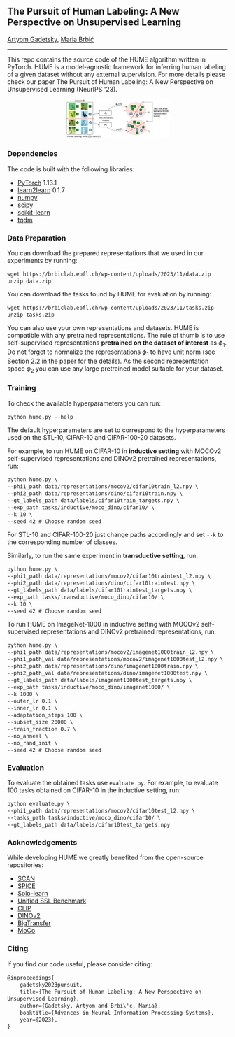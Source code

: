 ## The Pursuit of Human Labeling: A New Perspective on Unsupervised Learning

[Artyom Gadetsky](http://agadetsky.github.io), [Maria Brbić](https://brbiclab.epfl.ch/team/)
_________________
This repo contains the source code of the HUME algorithm written in PyTorch. HUME is a model-agnostic framework for inferring human labeling of a given dataset without any external supervision. For more details please check our paper The Pursuit of Human Labeling: A New Perspective on Unsupervised Learning (NeurIPS '23).

<div align="center" style="padding: 0 100pt">
<img src="figures/model_overview.png">
</div>

### Dependencies

The code is built with the following libraries:

- [PyTorch](https://pytorch.org/) 1.13.1
- [learn2learn](http://learn2learn.net) 0.1.7
- [numpy](http://numpy.org)
- [scipy](http://scipy.org)
- [scikit-learn](http://scikit-learn.org)
- [tqdm](https://tqdm.github.io)

### Data Preparation

You can download the prepared representations that we used in our experiments by running:

```
wget https://brbiclab.epfl.ch/wp-content/uploads/2023/11/data.zip
unzip data.zip
```

You can download the tasks found by HUME for evaluation by running:

```
wget https://brbiclab.epfl.ch/wp-content/uploads/2023/11/tasks.zip
unzip tasks.zip
```

You can also use your own representations and datasets. HUME is compatible with any pretrained representations. The rule of thumb is to use self-supervised representations **pretrained on the dataset of interest** as $\phi_1$.
Do not forget to normalize the representations $\phi_1$ to have unit norm (see Section 2.2 in the paper for the details). As the second representation space $\phi_2$ you can use any large pretrained model suitable for your dataset.

### Training

To check the available hyperparameters you can run:
```
python hume.py --help
```
The default hyperparameters are set to correspond to the hyperparameters used on the STL-10, CIFAR-10 and CIFAR-100-20 datasets.

For example, to run HUME on CIFAR-10 in **inductive setting** with MOCOv2 self-supervised representations and DINOv2 pretrained representations, run:
```
python hume.py \
--phi1_path data/representations/mocov2/cifar10train_l2.npy \
--phi2_path data/representations/dino/cifar10train.npy \
--gt_labels_path data/labels/cifar10train_targets.npy \
--exp_path tasks/inductive/moco_dino/cifar10/ \
--k 10 \
--seed 42 # Choose random seed
```
For STL-10 and CIFAR-100-20 just change paths accordingly and set `--k` to the corresponding number of classes.

Similarly, to run the same experiment in **transductive setting**, run:
```
python hume.py \
--phi1_path data/representations/mocov2/cifar10traintest_l2.npy \
--phi2_path data/representations/dino/cifar10traintest.npy \
--gt_labels_path data/labels/cifar10traintest_targets.npy \
--exp_path tasks/transductive/moco_dino/cifar10/ \
--k 10 \
--seed 42 # Choose random seed
```

To run HUME on ImageNet-1000 in inductive setting with MOCOv2 self-supervised representations and DINOv2 pretrained representations, run:
```
python hume.py \
--phi1_path data/representations/mocov2/imagenet1000train_l2.npy \
--phi1_path_val data/representations/mocov2/imagenet1000test_l2.npy \
--phi2_path data/representations/dino/imagenet1000train.npy \
--phi2_path_val data/representations/dino/imagenet1000test.npy \
--gt_labels_path data/labels/imagenet1000test_targets.npy \
--exp_path tasks/inductive/moco_dino/imagenet1000/ \
--k 1000 \
--outer_lr 0.1 \
--inner_lr 0.1 \
--adaptation_steps 100 \
--subset_size 20000 \
--train_fraction 0.7 \
--no_anneal \
--no_rand_init \
--seed 42 # Choose random seed
```

### Evaluation

To evaluate the obtained tasks use `evaluate.py`. For example, to evaluate 100 tasks obtained on CIFAR-10 in the inductive setting, run:
```
python evaluate.py \
--phi1_path data/representations/mocov2/cifar10test_l2.npy \
--tasks_path tasks/inductive/moco_dino/cifar10/ \
--gt_labels_path data/labels/cifar10test_targets.npy
```

### Acknowledgements

While developing HUME we greatly benefited from the open-source repositories:

- [SCAN](https://github.com/wvangansbeke/Unsupervised-Classification/tree/master)
- [SPICE](https://github.com/niuchuangnn/SPICE/tree/main)
- [Solo-learn](https://github.com/vturrisi/solo-learn/tree/main)
- [Unified SSL Benchmark](https://github.com/microsoft/Semi-supervised-learning)
- [CLIP](https://github.com/openai/CLIP/tree/main)
- [DINOv2](https://github.com/facebookresearch/dinov2/tree/main)
- [BigTransfer](https://github.com/google-research/big_transfer)
- [MoCo](https://github.com/facebookresearch/moco)

### Citing

If you find our code useful, please consider citing:

```
@inproceedings{
    gadetsky2023pursuit,
    title={The Pursuit of Human Labeling: A New Perspective on Unsupervised Learning},
    author={Gadetsky, Artyom and Brbi\'c, Maria},
    booktitle={Advances in Neural Information Processing Systems},
    year={2023},
}
```
